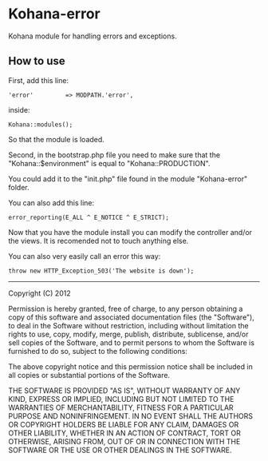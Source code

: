 Kohana-error
===========

Kohana module for handling errors and exceptions.

How to use
----------

First, add this line:

    'error'         => MODPATH.'error',

inside:

    Kohana::modules();

So that the module is loaded.

Second, in the bootstrap.php file you need to make sure that the "Kohana::$environment" is equal to "Kohana::PRODUCTION".

You could add it to the "init.php" file found in the module "Kohana-error" folder.

You can also add this line:

    error_reporting(E_ALL ^ E_NOTICE ^ E_STRICT);

Now that you have the module install you can modify the controller and/or the views. It is recomended not to touch anything else.

You can also very easily call an error this way:

    throw new HTTP_Exception_503('The website is down');

-------

Copyright (C) 2012

Permission is hereby granted, free of charge, to any person obtaining a copy of
this software and associated documentation files (the "Software"), to deal in
the Software without restriction, including without limitation the rights to
use, copy, modify, merge, publish, distribute, sublicense, and/or sell copies
of the Software, and to permit persons to whom the Software is furnished to do
so, subject to the following conditions:

The above copyright notice and this permission notice shall be included in all
copies or substantial portions of the Software.

THE SOFTWARE IS PROVIDED "AS IS", WITHOUT WARRANTY OF ANY KIND, EXPRESS OR
IMPLIED, INCLUDING BUT NOT LIMITED TO THE WARRANTIES OF MERCHANTABILITY,
FITNESS FOR A PARTICULAR PURPOSE AND NONINFRINGEMENT. IN NO EVENT SHALL THE
AUTHORS OR COPYRIGHT HOLDERS BE LIABLE FOR ANY CLAIM, DAMAGES OR OTHER
LIABILITY, WHETHER IN AN ACTION OF CONTRACT, TORT OR OTHERWISE, ARISING FROM,
OUT OF OR IN CONNECTION WITH THE SOFTWARE OR THE USE OR OTHER DEALINGS IN THE
SOFTWARE.

